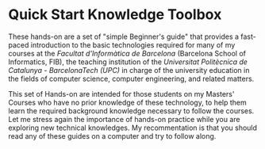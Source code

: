 # Quick Start Knowledge Toolbox

These hands-on are a set of "simple Beginner's guide" that provides a fast-paced introduction to the basic technologies required for many of my courses at the *Facultat d'Informàtica de Barcelona*  (Barcelona School of Informatics, FIB), the teaching institution of the *Universitat Politècnica de Catalunya - BarcelonaTech (UPC)* in charge of the university education in the fields of computer science, computer engineering, and related matters.

This set of Hands-on are intended for those students on my Masters' Courses who have no prior knowledge of these technology, to help them learn the required background knowledge necessary to follow the courses. Let me stress again the importance of hands-on practice while you are exploring new technical knowledges. My recommentation is that you should read any of these guides on a computer and try to follow along.
